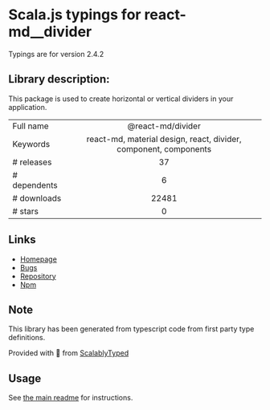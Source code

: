 
# Scala.js typings for react-md__divider

Typings are for version 2.4.2

## Library description:
This package is used to create horizontal or vertical dividers in your application.

|                    |                 |
| ------------------ | :-------------: |
| Full name          | @react-md/divider |
| Keywords           | react-md, material design, react, divider, component, components |
| # releases         | 37 |
| # dependents       | 6 |
| # downloads        | 22481 |
| # stars            | 0 |

## Links
- [Homepage](https://react-md.dev/packages/divider/demos)
- [Bugs](https://github.com/mlaursen/react-md/issues)
- [Repository](https://github.com/mlaursen/react-md)
- [Npm](https://www.npmjs.com/package/%40react-md%2Fdivider)
    


## Note
This library has been generated from typescript code from first party type definitions.

Provided with :purple_heart: from [ScalablyTyped](https://github.com/oyvindberg/ScalablyTyped)

## Usage
See [the main readme](../../readme.md) for instructions.


